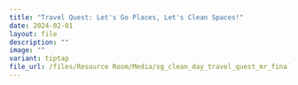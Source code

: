 ```yaml
---
title: "Travel Quest: Let's Go Places, Let's Clean Spaces!"
date: 2024-02-01
layout: file
description: ""
image: ""
variant: tiptap
file_url: /files/Resource Room/Media/sg_clean_day_travel_quest_mr_final.pdf
---
```

